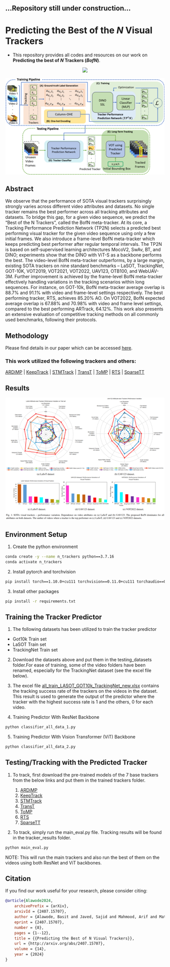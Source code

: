 ## ...Repository still under construction...

# Predicting the Best of the *N* Visual Trackers

 - This repository provides all codes and resources on our work on **Predicting the best of _N_ Trackers (*BofN*)**.

 <p align="center">
<a href="https://arxiv.org/abs/2407.15707"><img src="https://img.shields.io/badge/arXiv-Paper_Link-blue"></a>
</p>

![Structure of the Proposed BofN](/images/model.png)


## Abstract
We observe that the performance of SOTA visual trackers surprisingly strongly varies across different video attributes and
datasets. No single tracker remains the best performer across all tracking attributes and datasets. To bridge this gap, for a given video
sequence, we predict the “Best of the N Trackers”, called the BofN meta-tracker. At its core, a Tracking Performance Prediction
Network (TP2N) selects a predicted best performing visual tracker for the given video sequence using only a few initial frames. We also
introduce a frame-level BofN meta-tracker which keeps predicting best performer after regular temporal intervals. The TP2N is based
on self-supervised learning architectures MocoV2, SwAv, BT, and DINO; experiments show that the DINO with ViT-S as a backbone
performs the best. The video-level BofN meta-tracker outperforms, by a large margin, existing SOTA trackers on nine standard
benchmarks – LaSOT, TrackingNet, GOT-10K, VOT2019, VOT2021, VOT2022, UAV123, OTB100, and WebUAV-3M. Further
improvement is achieved by the frame-level BofN meta-tracker effectively handling variations in the tracking scenarios within long
sequences. For instance, on GOT-10k, BofN meta-tracker average overlap is 88.7% and 91.1% with video and frame-level settings
respectively. The best performing tracker, RTS, achieves 85.20% AO. On VOT2022, BofN expected average overlap is 67.88% and
70.98% with video and frame level settings, compared to the best performing ARTrack, 64.12%. This work also presents an extensive
evaluation of competitive tracking methods on all commonly used benchmarks, following their protocols.

## Methodology

Please find details in our paper which can be accessed [here](https://arxiv.org/abs/2407.15707).

### This work utilized the following trackers and others: 

[ARDiMP](https://github.com/MasterBin-IIAU/AlphaRefine) | [KeepTrack](https://github.com/visionml/pytracking) | [STMTrack](https://github.com/fzh0917/STMTrack) | [TransT](https://github.com/chenxin-dlut/TransT) | [ToMP](https://github.com/visionml/pytracking)
| [RTS](https://github.com/visionml/pytracking) | [SparseTT](https://github.com/fzh0917/SparseTT)

## Results

![Results](/images/plots.png)


## Environment Setup

1. Create the python environment

```bash
conda create -y --name n_trackers python==3.7.16
conda activate n_trackers  
``` 

2. Install pytorch and torchvision
```bash
pip install torch==1.10.0+cu111 torchvision==0.11.0+cu111 torchaudio==0.10.0 -f https://download.pytorch.org/whl/torch_stable.html
```

3. Install other packages

```bash
pip install -r requirements.txt
```

## Training the Tracker Predictor

1. The following datasets has been utilized to train the tracker predictor
- Got10k Train set
- LaSOT Train set
- TrackingNet Train set

2. Download the datasets above and put them in the testing_datasets folder.For ease of training, some of the video folders have been renamed, especially for the TrackingNet dataset (see the excel file below).

3. The excel file [all_train_LASOT_GOT10k_TrackingNet_new.xlsx](./all_train_LASOT_GOT10k_TrackingNet_new.xlsx) contains the tracking success rate of the trackers on the videos in the dataset. This result is used to generate the output of the predictor where the tracker with the highest success rate is 1 and the others, 0 for each video. 

4. Training Predictor With ResNet Backbone
```bash
python classifier_all_data_1.py
```

5. Training Predictor With Vision Transformer (ViT) Backbone
```bash
python classifier_all_data_2.py
```

## Testing/Tracking with the Predicted Tracker

1. To track, first download the pre-trained models of the 7 base trackers from the below links and put them in the trained trackers folder.
    1. [ARDiMP](https://kuacae-my.sharepoint.com/:f:/g/personal/100060517_ku_ac_ae/Er8rDSdhy31Nr9Nf076gqV4Bj6-RU8dO4aRqUbYmVihdhg?e=Jp5V4G)
    2. [KeepTrack](https://kuacae-my.sharepoint.com/:f:/g/personal/100060517_ku_ac_ae/EkhVxPTBgAtNpL-TRlmojgEB6OzayO_E2K0EpbOIzd2kEg?e=EAC8A7)
    3. [STMTrack](https://kuacae-my.sharepoint.com/:f:/g/personal/100060517_ku_ac_ae/Ei7KPct5H4xPjeCUhx-Zi9ABSosQLkxpyKHZKVA7QTzvog?e=3XZL8M)
    4. [TransT](https://kuacae-my.sharepoint.com/:f:/g/personal/100060517_ku_ac_ae/EqJkM3jV2YxEnbns-ADjOVMB7qkQ3K1nNUAf4rab3thHTg?e=ntuPTP)
    5. [ToMP](https://kuacae-my.sharepoint.com/:f:/g/personal/100060517_ku_ac_ae/EkhVxPTBgAtNpL-TRlmojgEB6OzayO_E2K0EpbOIzd2kEg?e=EAC8A7)
    6. [RTS](https://kuacae-my.sharepoint.com/:f:/g/personal/100060517_ku_ac_ae/EkhVxPTBgAtNpL-TRlmojgEB6OzayO_E2K0EpbOIzd2kEg?e=EAC8A7)
    7. [SparseTT](https://kuacae-my.sharepoint.com/:f:/g/personal/100060517_ku_ac_ae/Ev5MSxYfr1dKmVjytHiCofYBQl2TUg635A0KnrGXsbcmyA?e=zjY199)

2. To track, simply run the main_eval.py file. Tracking results will be found in the tracker_results folder.

```bash
python main_eval.py
```

NOTE: This will run the main trackers and also run the best of them on the videos using both ResNet and ViT backbones.

## Citation
 
 If you find our work useful for your research, please consider citing:

```bibtex
@article{Alawode2024,
    archivePrefix = {arXiv},
    arxivId = {2407.15707},
    author = {Alawode, Basit and Javed, Sajid and Mahmood, Arif and Matas, Jiri},
    eprint = {2407.15707},
    number = {8},
    pages = {1--12},
    title = {{Predicting the Best of N Visual Trackers}},
    url = {http://arxiv.org/abs/2407.15707},
    volume = {14},
    year = {2024}
}
```
